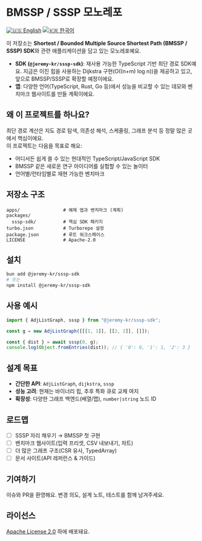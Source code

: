 # BMSSP / SSSP 모노레포

[![🇺🇸 English](https://img.shields.io/badge/lang-English-blue)](./README.md)
[![🇰🇷 한국어](https://img.shields.io/badge/lang-한국어-red)](./README.ko.md)

이 저장소는 **Shortest / Bounded Multiple Source Shortest Path (BMSSP / SSSP) SDK**와 관련 애플리케이션을 담고 있는 모노레포예요.

- **SDK (`@jeremy-kr/sssp-sdk`)**: 재사용 가능한 TypeScript 기반 최단 경로 SDK예요. 지금은 이진 힙을 사용하는 Dijkstra 구현(O((n+m) log n))을 제공하고 있고, 앞으로 BMSSP/SSSP로 확장할 예정이에요.
- **앱**: 다양한 언어(TypeScript, Rust, Go 등)에서 성능을 비교할 수 있는 데모와 벤치마크 웹사이트를 만들 계획이에요.

## 왜 이 프로젝트를 하나요?

최단 경로 계산은 지도 경로 탐색, 의존성 해석, 스케줄링, 그래프 분석 등 정말 많은 곳에서 핵심이에요.  
이 프로젝트는 다음을 목표로 해요:

- 어디서든 쉽게 쓸 수 있는 현대적인 TypeScript/JavaScript SDK
- BMSSP 같은 새로운 연구 아이디어를 실험할 수 있는 놀이터
- 언어별/런타임별로 재현 가능한 벤치마크

## 저장소 구조

```
apps/                # 예제 앱과 벤치마크 (계획)
packages/
  sssp-sdk/          # 핵심 SDK 패키지
turbo.json           # Turborepo 설정
package.json         # 루트 워크스페이스
LICENSE              # Apache-2.0
```

## 설치

```bash
bun add @jeremy-kr/sssp-sdk
# 또는
npm install @jeremy-kr/sssp-sdk
```

## 사용 예시

```ts
import { AdjListGraph, sssp } from "@jeremy-kr/sssp-sdk";

const g = new AdjListGraph([[[1, 1]], [[2, 2]], []]);

const { dist } = await sssp(0, g);
console.log(Object.fromEntries(dist)); // { '0': 0, '1': 1, '2': 3 }
```

## 설계 목표

- **간단한 API**: `AdjListGraph`, `dijkstra`, `sssp`
- **성능 고려**: 현재는 바이너리 힙, 추후 특화 큐로 교체 여지
- **확장성**: 다양한 그래프 백엔드(배열/맵), `number|string` 노드 ID

## 로드맵

- [ ] SSSP 자리 채우기 → BMSSP 첫 구현
- [ ] 벤치마크 웹사이트(입력 프리셋, CSV 내보내기, 차트)
- [ ] 더 많은 그래프 구조(CSR 유사, TypedArray)
- [ ] 문서 사이트(API 레퍼런스 & 가이드)

## 기여하기

이슈와 PR을 환영해요. 변경 의도, 설계 노트, 테스트를 함께 남겨주세요.

## 라이선스

[Apache License 2.0](./LICENSE) 하에 배포돼요.
